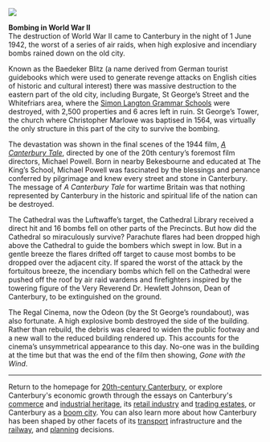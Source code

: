 <a href="https://juncture-digital.org"><img src="https://juncture-digital.org/images/ve-button.png"></a>
<param ve-config title="20th-Century Canterbury: World War II" author="Richard Maltby" layout="vtl" banner="https://stor.artstor.org/stor/ac4c3e2e-745f-401a-be67-b126b36a865e">

<param ve-entity eid="Q29303" aliases="Canterbury">
<param ve-entity eid="Q669528" aliases="Baedeker">
<param ve-entity eid="Q17064998" aliases="Whitefriars">
<param ve-entity eid="Q7519171" aliases="Simon Langton">
<param ve-entity eid="Q17641326" aliases="St George's Tower">
<param ve-entity eid="Q133466" aliases="A Canterbury Tale">
<param ve-entity eid="Q55234" aliases="Michael Powell">
<param ve-entity eid="Q4881598" aliases="Bekesbourne">
<param ve-entity eid="Q29265" aliases="the Cathedral">
<param ve-entity eid="Q1775303" aliases="Hewlett Johnson">
<param ve-entity eid="Q40472386" aliases="Odeon">
<param ve-entity eid="Q3360332" aliases="King's School">

**Bombing in World War II**   
The destruction of World War II came to Canterbury in the night of 1 June 1942, the worst of a series of air raids, when high explosive and incendiary bombs rained down on the old city.
<param ve-image url="https://upload.wikimedia.org/wikipedia/commons/3/3a/Bundesarchiv_Bild_101I-662-6659-37%2C_Flugzeug_Messerschmitt_Me_109.jpg" label="Messerschmitt" attribution="Bundesarchiv, Bild 101I-662-6659-37 / Hebenstreit / CC-BY-SA 3.0">

Known as the Baedeker Blitz (a name derived from German tourist guidebooks which were used to generate revenge attacks on English cities of historic and cultural interest) there was massive destruction to the eastern part of the old city, including Burgate, St George’s Street and the Whitefriars area, where the [Simon Langton Grammar Schools](/canterbury/20c-canterbury-education) were destroyed, with 2,500 properties and 6 acres left in ruin. St George’s Tower, the church where Christopher Marlowe was baptised in 1564, was virtually the only structure in this part of the city to survive the bombing.
<param ve-image url="https://stor.artstor.org/stor/a88a700f-df99-46c1-ba05-e5809a9d9e77" label="St George's Street" attribution="Public domain">
<param ve-image url="https://stor.artstor.org/stor/dfa23143-29ed-4551-b01f-7a93dfd04724" label="Simon Langton Grammar Schools when co-located" attribution="Public domain">
<param ve-image url="https://stor.artstor.org/stor/a5222b83-766a-49ce-a3e5-6ff598aecee5" label="Simon Langton Girls' Grammar School">
<param ve-image url="https://stor.artstor.org/stor/efb430e3-c025-4ddd-a976-bc985277273c" label="Simon Langton Boys' Grammar School">
<param ve-image url="https://upload.wikimedia.org/wikipedia/commons/thumb/3/32/Tower_of_St_George_the_Martyr_Canterbury_2.jpg/1280px-Tower_of_St_George_the_Martyr_Canterbury_2.jpg" label="St George's Tower" attribution="BabelStone CC BY-SA 3.0">

The devastation was shown in the final scenes of the 1944 film, [*A Canterbury Tale*](/canterbury/20c-canterbury-tales-film), directed by one of the 20th century’s foremost film directors, Michael Powell. Born in nearby Bekesbourne and educated at The King’s School, Michael Powell was fascinated by the blessings and penance conferred by pilgrimage and knew every street and stone in Canterbury. The message of *A Canterbury Tale* for wartime Britain was that nothing represented by Canterbury in the historic and spiritual life of the nation can be destroyed.
<param ve-image url="https://stor.artstor.org/stor/c7538ee6-6e4e-4321-a748-578148758e2a" label="Mint Yard, King's School, Canterbury" attribution="Peter Henderson, by permission">
<param ve-image url="https://upload.wikimedia.org/wikipedia/commons/f/f7/The_King%27s_School_War_Memorial.jpg" label="The King's School War Memorial" attribution="bixentro, CC BY-SA 2.0">

The Cathedral was the Luftwaffe’s target, the Cathedral Library received a direct hit and 16 bombs fell on other parts of the Precincts. But how did the Cathedral so miraculously survive? Parachute flares had been dropped high above the Cathedral to guide the bombers which swept in low. But in a gentle breeze the flares drifted off target to cause most bombs to be dropped over the adjacent city. If spared the worst of the attack by the fortuitous breeze, the incendiary bombs which fell on the Cathedral were pushed off the roof by air raid wardens and firefighters inspired by the towering figure of the Very Reverend Dr. Hewlett Johnson, Dean of Canterbury, to be extinguished on the ground. 
<param ve-image url="https://upload.wikimedia.org/wikipedia/commons/thumb/0/02/Canterbury_Cathedral_-_Portal_Nave_Cross-spire.jpeg/1920px-Canterbury_Cathedral_-_Portal_Nave_Cross-spire.jpeg" label="Canterbury Cathedral" attribution="Hans Musil, CC-BY-SA 4.0">

The Regal Cinema, now the Odeon (by the St George’s roundabout), was also fortunate. A high explosive bomb destroyed the side of the building. Rather than rebuild, the debris was cleared to widen the public footway and a new wall to the reduced building rendered up. This accounts for the cinema’s unsymmetrical appearance to this day. No-one was in the building at the time but that was the end of the film then showing, *Gone with the Wind*.
<param ve-map center="Q40472386" zoom="15">

***

Return to the homepage for [20th-century Canterbury](/canterbury/20c-canterbury-home), or explore Canterbury's economic growth through the essays on Canterbury's [commerce](/canterbury/20c-canterbury-commerce) and [industrial heritage](/canterbury/20c-canterbury-industrial), its [retail industry](/canterbury/20c-canterbury-retail-store) and [trading estates](/canterbury/20c-canterbury-trading-estates), or Canterbury as a [boom city](/canterbury/20c-canterbury-boom-city). You can also learn more about how Canterbury has been shaped by other facets of its [transport](/canterbury/20c-canterbury-transport) infrastructure and the [railway](/canterbury/20c-canterbury-railway), and [planning](/canterbury/20c-canterbury-planning) decisions.
<param ve-image url="https://upload.wikimedia.org/wikipedia/commons/thumb/0/02/Canterbury_Cathedral_-_Portal_Nave_Cross-spire.jpeg/1557px-Canterbury_Cathedral_-_Portal_Nave_Cross-spire.jpeg" label="Canterbury Cathedral" attribution="Hans Musil, CC BY-SA 4.0"> 
